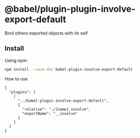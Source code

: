 # @babel/plugin-plugin-involve-export-default

Bind others exported objects with its self

## Install

Using npm:

```sh
npm install --save-dev babel-plugin-involve-export-default
```

How to use

```
{
  "plugins": [
    [
      "../babel-plugin-involve-export-default",
      {
        "relative": "./[name].involve",
        "exportName": "__involve"
      }
    ]
  ]
}
```
